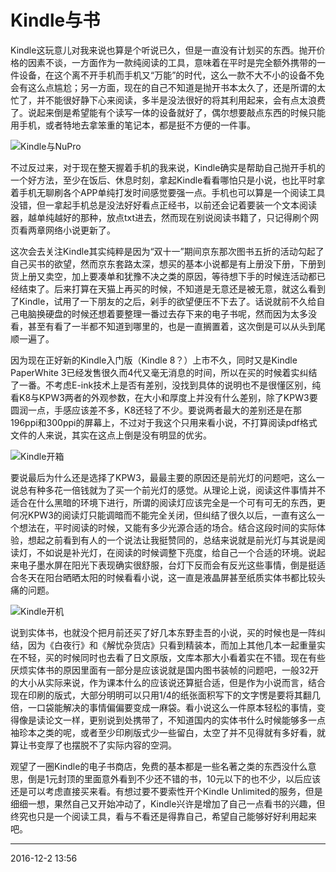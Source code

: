 # Kindle与书

Kindle这玩意儿对我来说也算是个听说已久，但是一直没有计划买的东西。抛开价格的因素不谈，一方面作为一款纯阅读的工具，意味着在平时是完全额外携带的一件设备，在这个离不开手机而手机又“万能”的时代，这么一款不大不小的设备不免会有这么点尴尬；另一方面，现在的自己不知道是抛开书本太久了，还是所谓的太忙了，并不能很好静下心来阅读，多半是没法很好的将其利用起来，会有点太浪费了。说起来倒是希望能有个读写一体的设备就好了，偶尔想要敲点东西的时候只能用手机，或者特地去拿笨重的笔记本，都是挺不方便的一件事。

![Kindle与NuPro][01]

不过反过来，对于现在整天握着手机的我来说，Kindle确实是帮助自己抛开手机的一个好方法，至少在饭后、休息时刻，拿起Kindle看看哪怕只是小说，也比平时拿着手机无聊刷各个APP单纯打发时间感觉要强一点。手机也可以算是一个阅读工具没错，但一拿起手机总是没法好好看点正经书，以前还会记着要装一个文本阅读器，越单纯越好的那种，放点txt进去，然而现在别说阅读书籍了，只记得刷个网页看两章网络小说更新了。

这次会去关注Kindle其实纯粹是因为“双十一”期间京东那次图书五折的活动勾起了自己买书的欲望，然而京东套路太深，想买的基本小说都是有上册没下册，下册到货上册又卖空，加上要凑单和犹豫不决之类的原因，等待想下手的时候连活动都已经结束了。后来打算在天猫上再买的时候，不知道是无意还是被无意，就这么看到了Kindle，试用了一下朋友的之后，剁手的欲望便压不下去了。话说就前不久给自己电脑换硬盘的时候还想着要整理一番过去存下来的电子书呢，然而因为太多没看，甚至有看了一半都不知道到哪里的，也是一直搁置着，这次倒是可以从头到尾顺一遍了。

因为现在正好新的Kindle入门版（Kindle 8？）上市不久，同时又是Kindle PaperWhite 3已经发售很久而4代又毫无消息的时间，所以在买的时候着实纠结了一番。不考虑E-ink技术上是否有差别，没找到具体的说明也不是很懂区别，纯看K8与KPW3两者的外观参数，在大小和厚度上并没有什么差别，除了KPW3要圆润一点，手感应该差不多，K8还轻了不少。要说两者最大的差别还是在那196ppi和300ppi的屏幕上，不过对于我这个只用来看小说，不打算阅读pdf格式文件的人来说，其实在这点上倒是没有明显的优劣。

![Kindle开箱][02]

要说最后为什么还是选择了KPW3，最最主要的原因还是前光灯的问题吧，这么一说总有种多花一倍钱就为了买一个前光灯的感觉。从理论上说，阅读这件事情并不适合在什么黑暗的环境下进行，所谓的阅读灯应该完全是一个可有可无的东西，更何况KPW3的阅读灯只能调暗而不能完全关闭，但纠结了很久以后，一直有这么一个想法在，平时阅读的时候，又能有多少光源合适的场合。结合这段时间的实际体验，想起之前看到有人的一个说法让我挺赞同的，总结来说就是前光灯与其说是阅读灯，不如说是补光灯，在阅读的时候调整下亮度，给自己一个合适的环境。说起来电子墨水屏在阳光下表现确实很舒服，台灯下反而会有反光这些事情，倒是挺适合冬天在阳台晒晒太阳的时候看看小说，这一直是液晶屏甚至纸质实体书都比较头痛的问题。

![Kindle开机][03]

说到实体书，也就没个把月前还买了好几本东野圭吾的小说，买的时候也是一阵纠结，因为《白夜行》和《解忧杂货店》只看到精装本，而加上其他几本一起重量实在不轻，买的时候同时也去看了日文原版，文库本那大小看着实在不错。现在有些厌烦实体书的原因里面有一部分是应该说就是国内图书装帧的问题吧，一般32开的大小从实际来说，作为课本什么的应该说还算挺合适，但是作为小说而言，结合现在印刷的版式，大部分明明可以只用1/4的纸张面积写下的文字愣是要将其翻几倍，一口袋能解决的事情偏偏要变成一麻袋。看小说这么一件原本轻松的事情，变得像是读论文一样，更别说到处携带了，不知道国内的实体书什么时候能够多一点袖珍本之类的呢，或者至少印刷版式少一些留白，太空了并不见得就有多好看，就算让书变厚了也摆脱不了实际内容的空洞。

观望了一圈Kindle的电子书商店，免费的基本都是一些名著之类的东西没什么意思，倒是1元封顶的里面意外看到不少还不错的书，10元以下的也不少，以后应该还是可以考虑直接买来看。有想过要不要索性开个Kindle Unlimited的服务，但是细细一想，果然自己又开始冲动了，Kindle兴许是增加了自己一点看书的兴趣，但终究也只是一个阅读工具，看与不看还是得靠自己，希望自己能够好好利用起来吧。

  [01]: http://tennsinn.github.io/img/blog/03/01-01.jpg
  [02]: http://tennsinn.github.io/img/blog/03/01-02.jpg
  [03]: http://tennsinn.github.io/img/blog/03/01-03.jpg

---

2016-12-2 13:56